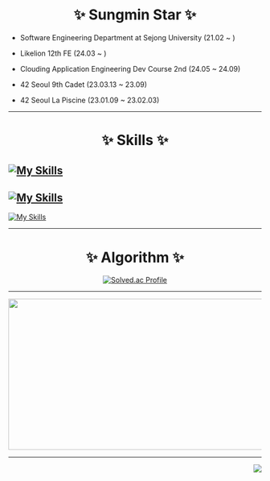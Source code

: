 <div align="center">


# ✨ Sungmin Star ✨
</div>

- Software Engineering Department at Sejong University (21.02 ~ )

- Likelion 12th FE (24.03 ~ )

- Clouding Application Engineering Dev Course 2nd (24.05 ~ 24.09)

- 42 Seoul 9th Cadet (23.03.13 ~ 23.09)

- 42 Seoul La Piscine (23.01.09 ~ 23.02.03)

---

<div align="center">

# ✨ Skills ✨
</div>

[![My Skills](https://skillicons.dev/icons?i=css,html,react,js)](https://skillicons.dev)
- 
[![My Skills](https://skillicons.dev/icons?i=c,py)](https://skillicons.dev)
-
[![My Skills](https://skillicons.dev/icons?i=discord,figma,git,github,notion,vscode)](https://skillicons.dev)

---
<div align="center">

# ✨ Algorithm ✨

[![Solved.ac Profile](http://mazassumnida.wtf/api/v2/generate_badge?boj=sungmin8453)](https://solved.ac/sungmin8453/)
</div>

---

<div align="center">

<a href="https://github.com/devxb/gitanimals">
<img
  src="https://render.gitanimals.org/farms/sungminstar"
  width="600"
  height="300"
/>
</a>
</div>

---

<div align="right">
<a href="https://hits.seeyoufarm.com"><img src="https://hits.seeyoufarm.com/api/count/incr/badge.svg?url=https%3A%2F%2Fgithub.com%2Fsungminstar&count_bg=%23FFD369&title_bg=%23B2B1B9&icon=smugmug.svg&icon_color=%23E7E7E7&title=visitors&edge_flat=false"/></a>
</div>
  

